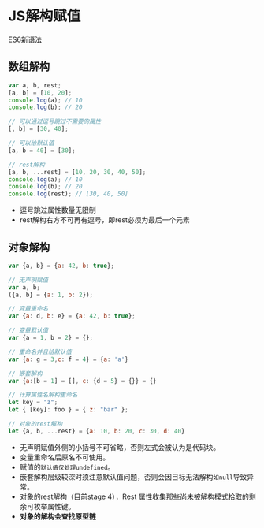 # JS解构赋值

ES6新语法

## 数组解构

```js
var a, b, rest;
[a, b] = [10, 20];
console.log(a); // 10
console.log(b); // 20

// 可以通过逗号跳过不需要的属性
[, b] = [30, 40];

// 可以给默认值
[a, b = 40] = [30];

// rest解构
[a, b, ...rest] = [10, 20, 30, 40, 50];
console.log(a); // 10
console.log(b); // 20
console.log(rest); // [30, 40, 50]
```
-   逗号跳过属性数量无限制
-   rest解构右方不可再有逗号，即rest必须为最后一个元素

## 对象解构

```js
var {a, b} = {a: 42, b: true};

// 无声明赋值
var a, b;
({a, b} = {a: 1, b: 2});

// 变量重命名
var {a: d, b: e} = {a: 42, b: true};

// 变量默认值
var {a = 1, b = 2} = {};

// 重命名并且给默认值
var {a: g = 3,c: f = 4} = {a: 'a'}

// 嵌套解构
var {a:[b = 1] = [], c: {d = 5} = {}} = {}

// 计算属性名解构重命名
let key = "z";
let { [key]: foo } = { z: "bar" };

// 对象的rest解构
let {a, b, ...rest} = {a: 10, b: 20, c: 30, d: 40}
```
-   无声明赋值外侧的小括号不可省略，否则左式会被认为是代码块。
-   变量重命名后原名不可使用。
-   赋值的`默认值仅处理undefined`。
-   嵌套解构层级较深时须注意默认值问题，否则会因目标无法解构`如null`导致异常。
-   对象的rest解构（目前stage 4），Rest 属性收集那些尚未被解构模式拾取的剩余可枚举属性键。
-   **对象的解构会查找原型链**

